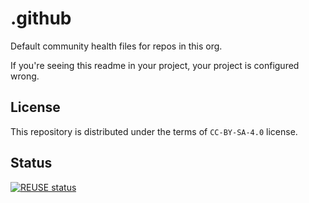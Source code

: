 <!--
# ==-----------------------------------------------------------== #
# SPDX-FileCopyrightText: © 2025 Nayan Patil <nayantsg@proton.me>
#
# SPDX-License-Identifier: CC-BY-SA-4.0
# ==-----------------------------------------------------------== #
-->

# .github

Default community health files for repos in this org.

If you're seeing this readme in your project, your project is configured wrong.

## License

This repository is distributed under the terms of `CC-BY-SA-4.0` license.

## Status

[![REUSE status](https://api.reuse.software/badge/github.com/necronux/.github)](https://api.reuse.software/info/github.com/necronux/.github)
